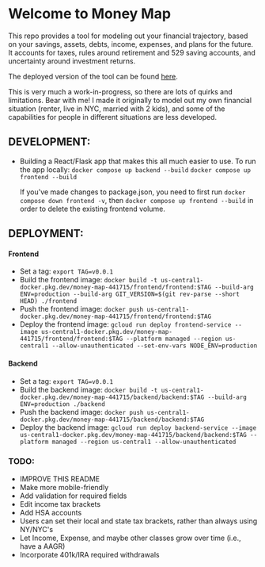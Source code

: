 # Welcome to Money Map

This repo provides a tool for modeling out your financial trajectory, based on your savings, assets, debts, income, expenses, and plans for the future. It accounts for taxes, rules around retirement and 529 saving accounts, and uncertainty around investment returns.

The deployed version of the tool can be found [here](https://frontend-service-755168858752.us-central1.run.app/).

This is very much a work-in-progress, so there are lots of quirks and limitations. Bear with me! I made it originally to model out my own financial situation (renter, live in NYC, married with 2 kids), and some of the capabilities for people in different situations are less developed.


## DEVELOPMENT:

- Building a React/Flask app that makes this all much easier to use.
  To run the app locally:
  `docker compose up backend --build`
  `docker compose up frontend --build`

  If you've made changes to package.json, you need to first run `docker compose down frontend -v`, then `docker compose up frontend --build` in order to delete the existing frontend volume.

## DEPLOYMENT:

#### Frontend

- Set a tag: `export TAG=v0.0.1`
- Build the frontend image: `docker build -t us-central1-docker.pkg.dev/money-map-441715/frontend/frontend:$TAG --build-arg ENV=production --build-arg GIT_VERSION=$(git rev-parse --short HEAD) ./frontend`
- Push the frontend image: `docker push us-central1-docker.pkg.dev/money-map-441715/frontend/frontend:$TAG`
- Deploy the frontend image: `gcloud run deploy frontend-service --image us-central1-docker.pkg.dev/money-map-441715/frontend/frontend:$TAG --platform managed --region us-central1 --allow-unauthenticated --set-env-vars NODE_ENV=production`

#### Backend

- Set a tag: `export TAG=v0.0.1`
- Build the backend image: `docker build -t us-central1-docker.pkg.dev/money-map-441715/backend/backend:$TAG --build-arg ENV=production ./backend`
- Push the backend image: `docker push us-central1-docker.pkg.dev/money-map-441715/backend/backend:$TAG`
- Deploy the backend image: `gcloud run deploy backend-service --image us-central1-docker.pkg.dev/money-map-441715/backend/backend:$TAG --platform managed --region us-central1 --allow-unauthenticated`

### TODO:

- IMPROVE THIS README
- Make more mobile-friendly
- Add validation for required fields
- Edit income tax brackets
- Add HSA accounts
- Users can set their local and state tax brackets, rather than always using NY/NYC's
- Let Income, Expense, and maybe other classes grow over time (i.e., have a AAGR)
- Incorporate 401k/IRA required withdrawals
